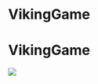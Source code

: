 # VikingGame
# VikingGame
![](https://lh3.googleusercontent.com/SOGQXLu60fAE-Zo3C6lB2e8ozMe1DdOv1wN88nQwMbAmSlIzGpSXxoHswgjWCEzjNbeJYAskSrablmOXrDbbXYOAXr8i3nRaa9lI3lwsSlD7vyYkBE1MGtYyAEO5boEwMNRXnG1LNxlwnpYfMfrv5Qec-7Ga9aW0bzKo13MHpra2wbiYoSuGBNSdYIZflkHEDPySz_eNf6-CV0mAd0AFo_JguoKSjYauYZjhyujxQrUGrt56DyIPA0xhtCSwnfljkA131KT9iAV5lB2nWTPrx1SnYgIo0a_Lh2gKXTkPkXhdAqau99bMgfnSS7hFA5HhOn7z6D6KXQ3XhM0vOE7RwV-GgBVLVj6z-phagO-AjASde57ahTl8PI6FXpc9oJG43ggFZ4MrQaXOnQWjoKlC-7seDYmv8OqqKHBW4-waw3M9twixtkh24bU7r_4QUOmgQ6QyQ6dsEUD00SwEQ3JAkTVmDTd3d92IlrMU49wZzQceiMy4sf4NF1UrXWqcRllHSJjpgVZWuoCcE0OGULPyMNuYyL_a21O1ONJZBu_wFmgu7P0Hog-hfog1BEBiA6JNEmvD_2iqQTzQ01JnPzEbVPf3iwiWDVZCIlNucQw=w815-h637-no)
